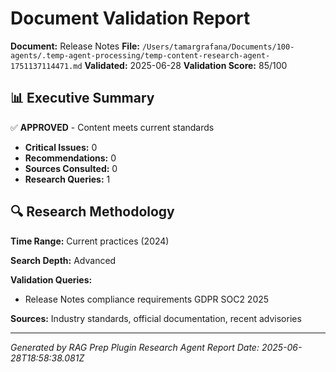 # Document Validation Report

**Document:** Release Notes
**File:** `/Users/tamargrafana/Documents/100-agents/.temp-agent-processing/temp-content-research-agent-1751137114471.md`
**Validated:** 2025-06-28
**Validation Score:** 85/100

## 📊 Executive Summary

✅ **APPROVED** - Content meets current standards

- **Critical Issues:** 0
- **Recommendations:** 0
- **Sources Consulted:** 0
- **Research Queries:** 1

## 🔍 Research Methodology

**Time Range:** Current practices (2024)

**Search Depth:** Advanced

**Validation Queries:**
- Release Notes compliance requirements GDPR SOC2 2025

**Sources:** Industry standards, official documentation, recent advisories

---

*Generated by RAG Prep Plugin Research Agent*
*Report Date: 2025-06-28T18:58:38.081Z*
